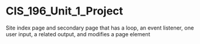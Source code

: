 # CIS_196_Unit_1_Project
Site index page and secondary page that has a loop, an event listener, one user input, a related output, and modifies a page element
